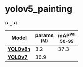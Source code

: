 # yolov5_painting
(◐‿◑)

| Model                                                                                | params<br><sup>(M) | mAP<sup>val<br>50-95 |
| ------------------------------------------------------------------------------------ | -------------------- | ------------------ |
| [**YOLOv8n**](https://github.com/ultralytics/assets/releases/download/v0.0.0/yolov8n.pt) | 3.2                | 37.3                 |
| [**YOLOv7**](https://github.com/WongKinYiu/yolov7/releases/download/v0.1/yolov7.pt) | 36.9               |                  |
